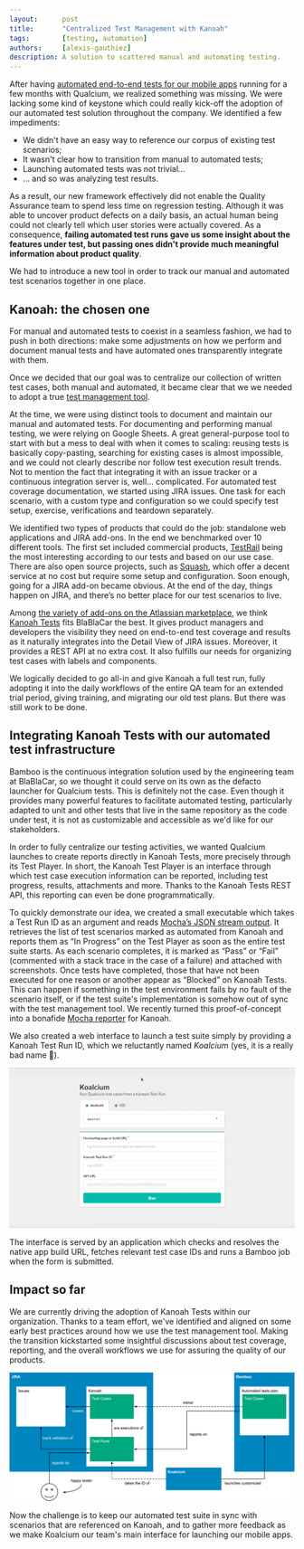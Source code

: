 ```yaml
---
layout:      post
title:       "Centralized Test Management with Kanoah"
tags:        [testing, automation]
authors:     [alexis-gauthiez]
description: A solution to scattered manual and automating testing.
---
```


After having [automated end-to-end tests for our mobile apps](http://blablatech.com/blog/one-model-to-rule-them-all) running for a few months with Qualcium, we realized something was missing. We were lacking some kind of keystone which could really kick-off the adoption of our automated test solution throughout the company. We identified a few impediments:

- We didn't have an easy way to reference our corpus of existing test scenarios;
- It wasn't clear how to transition from manual to automated tests;
- Launching automated tests was not trivial…
- … and so was analyzing test results.

As a result, our new framework effectively did not enable the Quality Assurance team to spend less time on regression testing. Although it was able to uncover product defects on a daily basis, an actual human being could not clearly tell which user stories were actually covered. As a consequence, **failing automated test runs gave us some insight about the features under test, but passing ones didn't provide much meaningful information about product quality**.

We had to introduce a new tool in order to track our manual and automated test scenarios together in one place.

## Kanoah: the chosen one

For manual and automated tests to coexist in a seamless fashion, we had to push in both directions: make some adjustments on how we perform and document manual tests and have automated ones transparently integrate with them.

Once we decided that our goal was to centralize our collection of written test cases, both manual and automated, it became clear that we we needed to adopt a true [test management tool](https://en.wikipedia.org/wiki/Test_management#Test_management_tools).

At the time, we were using distinct tools to document and maintain our manual and automated tests. For documenting and performing manual testing, we were relying on Google Sheets. A great general-purpose tool to start with but a mess to deal with when it comes to scaling: reusing tests is basically copy-pasting, searching for existing cases is almost impossible, and we could not clearly describe nor follow test execution result trends. Not to mention the fact that integrating it with an issue tracker or a continuous integration server is, well... complicated.
For automated test coverage documentation, we started using JIRA issues. One task for each scenario, with a custom type and configuration so we could specify test setup, exercise, verifications and teardown separately.

We identified two types of products that could do the job: standalone web applications and JIRA add-ons. In the end we benchmarked over 10 different tools. The first set included commercial products, [TestRail](http://www.gurock.com/testrail/) being the most interesting according to our tests and based on our use case. There are also open source projects, such as [Squash](http://www.squashtest.org/), which offer a decent service at no cost but require some setup and configuration. Soon enough, going for a JIRA add-on became obvious. At the end of the day, things happen on JIRA, and there’s no better place for our test scenarios to live.

Among [the variety of add-ons on the Atlassian marketplace](https://marketplace.atlassian.com/search?application=jira&category=Testing+%26+QA&cost=&hosting=&marketingLabel=&q=), we think [Kanoah Tests](https://www.kanoah.com/) fits BlaBlaCar the best. It gives product managers and developers the visibility they need on end-to-end test coverage and results as it naturally integrates into the Detail View of JIRA issues. Moreover, it provides a REST API at no extra cost. It also fulfills our needs for organizing test cases with labels and components.

We logically decided to go all-in and give Kanoah a full test run, fully adopting it into the daily workflows of the entire QA team for an extended trial period, giving training, and migrating our old test plans. But there was still work to be done.

## Integrating Kanoah Tests with our automated test infrastructure

Bamboo is the continuous integration solution used by the engineering team at BlaBlaCar, so we thought it could serve on its own as the defacto launcher for Qualcium tests. This is definitely not the case. Even though it provides many powerful features to facilitate automated testing, particularly adapted to unit and other tests that live in the same repository as the code under test, it is not as customizable and accessible as we'd like for our stakeholders.

In order to fully centralize our testing activities, we wanted Qualcium launches to create reports directly in Kanoah Tests, more precisely through its Test Player. In short, the Kanoah Test Player is an interface through which test case execution information can be reported, including test progress, results, attachments and more. Thanks to the Kanoah Tests REST API, this reporting can even be done programmatically.

To quickly demonstrate our idea, we created a small executable which takes a Test Run ID as an argument and reads [Mocha’s JSON stream output](https://mochajs.org/#json-stream). It retrieves the list of test scenarios marked as automated from Kanoah and reports them as “In Progress” on the Test Player as soon as the entire test suite starts. As each scenario completes, it is marked as “Pass” or “Fail” (commented with a stack trace in the case of a failure) and attached with screenshots. Once tests have completed, those that have not been executed for one reason or another appear as “Blocked” on Kanoah Tests. This can happen if something in the test environment fails by no fault of the scenario itself, or if the test suite's implementation is somehow out of sync with the test management tool.
We recently turned this proof-of-concept into a bonafide [Mocha reporter](https://mochajs.org/#reporters) for Kanoah.

We also created a web interface to launch a test suite simply by providing a Kanoah Test Run ID, which we reluctantly named *Koalcium* (yes, it is a really bad name 🐨).

![Koalcium in action](/images/2017-03-01-centralized-test-management-with-kanoah/koalcium.gif)

The interface is served by an application which checks and resolves the native app build URL, fetches relevant test case IDs and runs a Bamboo job when the form is submitted.

## Impact so far

We are currently driving the adoption of Kanoah Tests within our organization. Thanks to a team effort, we've identified and aligned on some early best practices around how we use the test management tool. Making the transition kickstarted some insightful discussions about test coverage, reporting, and the overall workflows we use for assuring the quality of our products.

![Stack](/images/2017-03-01-centralized-test-management-with-kanoah/integration.png)

Now the challenge is to keep our automated test suite in sync with scenarios that are referenced on Kanoah, and to gather more feedback as we make Koalcium our team's main interface for launching our mobile apps.
